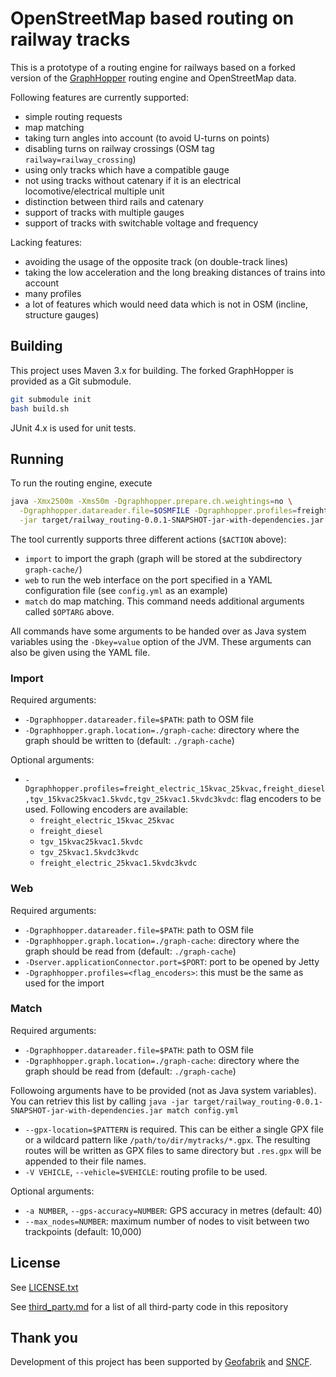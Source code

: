 # OpenStreetMap based routing on railway tracks

This is a prototype of a routing engine for railways based on a forked version of the
[GraphHopper](https://github.com/graphhopper/graphhopper) routing engine and OpenStreetMap data.

Following features are currently supported:

* simple routing requests
* map matching
* taking turn angles into account (to avoid U-turns on points)
* disabling turns on railway crossings (OSM tag `railway=railway_crossing`)
* using only tracks which have a compatible gauge
* not using tracks without catenary if it is an electrical locomotive/electrical multiple unit
* distinction between third rails and catenary
* support of tracks with multiple gauges
* support of tracks with switchable voltage and frequency

Lacking features:

* avoiding the usage of the opposite track (on double-track lines)
* taking the low acceleration and the long breaking distances of trains into account
* many profiles
* a lot of features which would need data which is not in OSM (incline, structure gauges)


## Building

This project uses Maven 3.x for building. The forked GraphHopper is provided as a Git submodule.

```sh
git submodule init
bash build.sh
```

JUnit 4.x is used for unit tests.

## Running

To run the routing engine, execute

```sh
java -Xmx2500m -Xms50m -Dgraphhopper.prepare.ch.weightings=no \
  -Dgraphhopper.datareader.file=$OSMFILE -Dgraphhopper.profiles=freight_diesel \
  -jar target/railway_routing-0.0.1-SNAPSHOT-jar-with-dependencies.jar $ACTION $CONFIG_FILE $OPTARG
```

The tool currently supports three different actions (`$ACTION` above):

* `import` to import the graph (graph will be stored at the subdirectory `graph-cache/`)
* `web` to run the web interface on the port specified in a YAML configuration file (see
  `config.yml` as an example)
* `match` do map matching. This command needs additional arguments called `$OPTARG` above.

All commands have some arguments to be handed over as Java system variables using the `-Dkey=value`
option of the JVM. These arguments can also be given using the YAML file.

### Import

Required arguments:

* `-Dgraphhopper.datareader.file=$PATH`: path to OSM file
* `-Dgraphhopper.graph.location=./graph-cache`: directory where the graph should be written to
  (default: `./graph-cache`)

Optional arguments:

* `-Dgraphhopper.profiles=freight_electric_15kvac_25kvac,freight_diesel,tgv_15kvac25kvac1.5kvdc,tgv_25kvac1.5kvdc3kvdc`:
  flag encoders to be used. Following encoders are available:
  * `freight_electric_15kvac_25kvac`
  * `freight_diesel`
  * `tgv_15kvac25kvac1.5kvdc`
  * `tgv_25kvac1.5kvdc3kvdc`
  * `freight_electric_25kvac1.5kvdc3kvdc`

### Web

Required arguments:

* `-Dgraphhopper.datareader.file=$PATH`: path to OSM file
* `-Dgraphhopper.graph.location=./graph-cache`: directory where the graph should be read from
  (default: `./graph-cache`)
* `-Dserver.applicationConnector.port=$PORT`: port to be opened by Jetty
* `-Dgraphhopper.profiles=<flag_encoders>`: this must be the same as used for the import

### Match

Required arguments:

* `-Dgraphhopper.datareader.file=$PATH`: path to OSM file
* `-Dgraphhopper.graph.location=./graph-cache`: directory where the graph should be read from
  (default: `./graph-cache`)

Followoing arguments have to be provided (not as Java system variables). You can retriev this list
by calling
`java -jar target/railway_routing-0.0.1-SNAPSHOT-jar-with-dependencies.jar match config.yml`

* `--gpx-location=$PATTERN` is required. This can be either a single GPX file or a wildcard pattern
  like `/path/to/dir/mytracks/*.gpx`. The resulting routes will be written as GPX files to same
  directory but `.res.gpx` will be appended to their file names.
* `-V VEHICLE`, `--vehicle=$VEHICLE`: routing profile to be used.

Optional arguments:

* `-a NUMBER`, `--gps-accuracy=NUMBER`: GPS accuracy in metres (default: 40)
* `--max_nodes=NUMBER`: maximum number of nodes to visit between two trackpoints (default: 10,000)

## License

See [LICENSE.txt](LICENSE.txt)

See [third_party.md](third_party.md) for a list of all third-party code in this repository

## Thank you

Development of this project has been supported by [Geofabrik](https://www.geofabrik.de) and [SNCF](https://www.sncf.com/fr).
